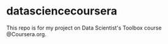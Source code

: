 datasciencecoursera
===================

This repo is for my project on Data Scientist's Toolbox course @Coursera.org.
